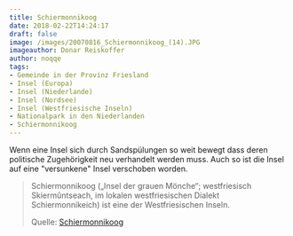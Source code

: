 ```yaml
---
title: Schiermonnikoog
date: 2018-02-22T14:24:17
draft: false
image: /images/20070816_Schiermonnikoog_(14).JPG
imageauthor: Donar Reiskoffer
author: noqqe
tags:
- Gemeinde in der Provinz Friesland
- Insel (Europa)
- Insel (Niederlande)
- Insel (Nordsee)
- Insel (Westfriesische Inseln)
- Nationalpark in den Niederlanden
- Schiermonnikoog
---
```


Wenn eine Insel sich durch Sandspülungen so weit bewegt dass deren politische
Zugehörigkeit neu verhandelt werden muss. Auch so ist die Insel auf eine
"versunkene" Insel verschoben worden.

> Schiermonnikoog („Insel der grauen Mönche“; westfriesisch Skiermûntseach,
> im lokalen westfriesischen Dialekt Schiermonnikeich) ist eine der
> Westfriesischen Inseln.
>
> Quelle: [Schiermonnikoog](https://de.wikipedia.org/wiki/Schiermonnikoog)

